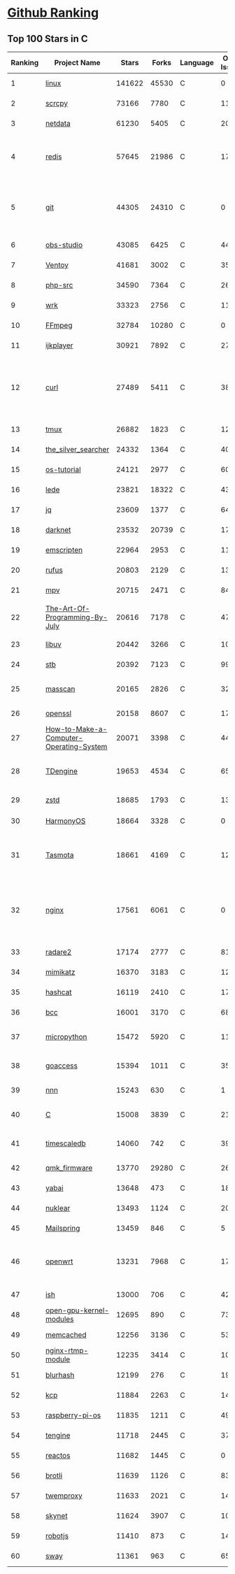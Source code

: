 [Github Ranking](../README.md)
==========

## Top 100 Stars in C

| Ranking | Project Name | Stars | Forks | Language | Open Issues | Description | Last Commit |
| ------- | ------------ | ----- | ----- | -------- | ----------- | ----------- | ----------- |
| 1 | [linux](https://github.com/torvalds/linux) | 141622 | 45530 | C | 0 | Linux kernel source tree | 2022-11-21T00:07:41Z |
| 2 | [scrcpy](https://github.com/Genymobile/scrcpy) | 73166 | 7780 | C | 1138 | Display and control your Android device | 2022-11-17T08:28:27Z |
| 3 | [netdata](https://github.com/netdata/netdata) | 61230 | 5405 | C | 207 | Real-time performance monitoring, done right! https://www.netdata.cloud | 2022-11-22T02:52:16Z |
| 4 | [redis](https://github.com/redis/redis) | 57645 | 21986 | C | 1749 | Redis is an in-memory database that persists on disk. The data model is key-value, but many different kind of values are supported: Strings, Lists, Sets, Sorted Sets, Hashes, Streams, HyperLogLogs, Bitmaps. | 2022-11-21T20:53:27Z |
| 5 | [git](https://github.com/git/git) | 44305 | 24310 | C | 0 | Git Source Code Mirror - This is a publish-only repository but pull requests can be turned into patches to the mailing list via GitGitGadget (https://gitgitgadget.github.io/). Please follow Documentation/SubmittingPatches procedure for any of your improvements. | 2022-11-21T22:07:04Z |
| 6 | [obs-studio](https://github.com/obsproject/obs-studio) | 43085 | 6425 | C | 441 | OBS Studio - Free and open source software for live streaming and screen recording | 2022-11-22T02:23:31Z |
| 7 | [Ventoy](https://github.com/ventoy/Ventoy) | 41681 | 3002 | C | 351 | A new bootable USB solution. | 2022-11-19T11:17:38Z |
| 8 | [php-src](https://github.com/php/php-src) | 34590 | 7364 | C | 266 | The PHP Interpreter | 2022-11-21T21:14:04Z |
| 9 | [wrk](https://github.com/wg/wrk) | 33323 | 2756 | C | 116 | Modern HTTP benchmarking tool | 2022-09-30T14:22:08Z |
| 10 | [FFmpeg](https://github.com/FFmpeg/FFmpeg) | 32784 | 10280 | C | 0 | Mirror of https://git.ffmpeg.org/ffmpeg.git | 2022-11-22T03:00:09Z |
| 11 | [ijkplayer](https://github.com/bilibili/ijkplayer) | 30921 | 7892 | C | 2724 | Android/iOS video player based on FFmpeg n3.4, with MediaCodec, VideoToolbox support. | 2022-10-16T07:24:49Z |
| 12 | [curl](https://github.com/curl/curl) | 27489 | 5411 | C | 38 | A command line tool and library for transferring data with URL syntax, supporting DICT, FILE, FTP, FTPS, GOPHER, GOPHERS, HTTP, HTTPS, IMAP, IMAPS, LDAP, LDAPS, MQTT, POP3, POP3S, RTMP, RTMPS, RTSP, SCP, SFTP, SMB, SMBS, SMTP, SMTPS, TELNET and TFTP. libcurl offers a myriad of powerful features | 2022-11-22T01:19:37Z |
| 13 | [tmux](https://github.com/tmux/tmux) | 26882 | 1823 | C | 12 | tmux source code | 2022-11-11T10:14:31Z |
| 14 | [the_silver_searcher](https://github.com/ggreer/the_silver_searcher) | 24332 | 1364 | C | 407 | A code-searching tool similar to ack, but faster. | 2022-08-09T22:03:44Z |
| 15 | [os-tutorial](https://github.com/cfenollosa/os-tutorial) | 24121 | 2977 | C | 60 | How to create an OS from scratch | 2022-10-09T10:06:06Z |
| 16 | [lede](https://github.com/coolsnowwolf/lede) | 23821 | 18322 | C | 436 | Lean's LEDE source | 2022-11-21T13:08:31Z |
| 17 | [jq](https://github.com/stedolan/jq) | 23609 | 1377 | C | 648 | Command-line JSON processor | 2022-11-21T18:38:58Z |
| 18 | [darknet](https://github.com/pjreddie/darknet) | 23532 | 20739 | C | 1776 | Convolutional Neural Networks | 2022-11-04T13:27:54Z |
| 19 | [emscripten](https://github.com/emscripten-core/emscripten) | 22964 | 2953 | C | 1149 | Emscripten: An LLVM-to-WebAssembly Compiler | 2022-11-22T00:18:15Z |
| 20 | [rufus](https://github.com/pbatard/rufus) | 20803 | 2129 | C | 13 | The Reliable USB Formatting Utility | 2022-11-17T10:45:10Z |
| 21 | [mpv](https://github.com/mpv-player/mpv) | 20715 | 2471 | C | 842 | 🎥 Command line video player | 2022-11-22T02:37:10Z |
| 22 | [The-Art-Of-Programming-By-July](https://github.com/julycoding/The-Art-Of-Programming-By-July) | 20616 | 7178 | C | 47 | 本项目曾冲到全球第一，干货集锦见本页面最底部，另完整精致的纸质版《编程之法：面试和算法心得》已在京东/当当上销售 | 2021-07-03T07:47:32Z |
| 23 | [libuv](https://github.com/libuv/libuv) | 20442 | 3266 | C | 103 | Cross-platform asynchronous I/O | 2022-11-21T05:04:29Z |
| 24 | [stb](https://github.com/nothings/stb) | 20392 | 7123 | C | 99 | stb single-file public domain libraries for C/C++ | 2022-11-06T05:28:36Z |
| 25 | [masscan](https://github.com/robertdavidgraham/masscan) | 20165 | 2826 | C | 328 | TCP port scanner, spews SYN packets asynchronously, scanning entire Internet in under 5 minutes. | 2022-11-11T16:19:30Z |
| 26 | [openssl](https://github.com/openssl/openssl) | 20158 | 8607 | C | 1760 | TLS/SSL and crypto library | 2022-11-22T02:44:22Z |
| 27 | [How-to-Make-a-Computer-Operating-System](https://github.com/SamyPesse/How-to-Make-a-Computer-Operating-System) | 20071 | 3398 | C | 44 | How to Make a Computer Operating System in C++ | 2021-12-16T09:10:55Z |
| 28 | [TDengine](https://github.com/taosdata/TDengine) | 19653 | 4534 | C | 650 | TDengine is an open source, high-performance, cloud native time-series database optimized for Internet of Things (IoT), Connected Cars, Industrial IoT and DevOps. | 2022-11-22T02:49:39Z |
| 29 | [zstd](https://github.com/facebook/zstd) | 18685 | 1793 | C | 130 | Zstandard - Fast real-time compression algorithm | 2022-11-21T22:37:59Z |
| 30 | [HarmonyOS](https://github.com/Awesome-HarmonyOS/HarmonyOS) | 18664 | 3328 | C | 0 | A curated list of awesome things related to HarmonyOS. 华为鸿蒙操作系统。 | 2022-07-07T01:24:35Z |
| 31 | [Tasmota](https://github.com/arendst/Tasmota) | 18661 | 4169 | C | 12 | Alternative firmware for ESP8266 with easy configuration using webUI, OTA updates, automation using timers or rules, expandability and entirely local control over MQTT, HTTP, Serial or KNX. Full documentation at | 2022-11-21T23:44:24Z |
| 32 | [nginx](https://github.com/nginx/nginx) | 17561 | 6061 | C | 0 | An official read-only mirror of http://hg.nginx.org/nginx/ which is updated hourly. Pull requests on GitHub cannot be accepted and will be automatically closed. The proper way to submit changes to nginx is via the nginx development mailing list, see http://nginx.org/en/docs/contributing_changes.html | 2022-11-21T15:30:33Z |
| 33 | [radare2](https://github.com/radareorg/radare2) | 17174 | 2777 | C | 811 | UNIX-like reverse engineering framework and command-line toolset | 2022-11-22T02:48:31Z |
| 34 | [mimikatz](https://github.com/gentilkiwi/mimikatz) | 16370 | 3183 | C | 121 | A little tool to play with Windows security | 2022-10-25T18:06:53Z |
| 35 | [hashcat](https://github.com/hashcat/hashcat) | 16119 | 2410 | C | 174 | World's fastest and most advanced password recovery utility | 2022-11-21T18:14:47Z |
| 36 | [bcc](https://github.com/iovisor/bcc) | 16001 | 3170 | C | 680 | BCC - Tools for BPF-based Linux IO analysis, networking, monitoring, and more | 2022-11-21T18:53:29Z |
| 37 | [micropython](https://github.com/micropython/micropython) | 15472 | 5920 | C | 1187 | MicroPython - a lean and efficient Python implementation for microcontrollers and constrained systems | 2022-11-21T20:38:17Z |
| 38 | [goaccess](https://github.com/allinurl/goaccess) | 15394 | 1011 | C | 354 | GoAccess is a real-time web log analyzer and interactive viewer that runs in a terminal in *nix systems or through your browser. | 2022-11-01T02:11:32Z |
| 39 | [nnn](https://github.com/jarun/nnn) | 15243 | 630 | C | 1 | n³ The unorthodox terminal file manager | 2022-11-19T17:28:54Z |
| 40 | [C](https://github.com/TheAlgorithms/C) | 15008 | 3839 | C | 21 | Collection of various algorithms in mathematics, machine learning, computer science, physics, etc implemented in C for educational purposes. | 2022-11-21T21:12:50Z |
| 41 | [timescaledb](https://github.com/timescale/timescaledb) | 14060 | 742 | C | 399 | An open-source time-series SQL database optimized for fast ingest and complex queries.  Packaged as a PostgreSQL extension. | 2022-11-21T18:19:44Z |
| 42 | [qmk_firmware](https://github.com/qmk/qmk_firmware) | 13770 | 29280 | C | 269 | Open-source keyboard firmware for Atmel AVR and Arm USB families | 2022-11-22T02:58:05Z |
| 43 | [yabai](https://github.com/koekeishiya/yabai) | 13648 | 473 | C | 185 | A tiling window manager for macOS based on binary space partitioning | 2022-10-25T07:10:56Z |
| 44 | [nuklear](https://github.com/vurtun/nuklear) | 13493 | 1124 | C | 207 | A single-header ANSI C gui library | 2020-01-03T21:36:41Z |
| 45 | [Mailspring](https://github.com/Foundry376/Mailspring) | 13459 | 846 | C | 5 | :love_letter: A beautiful, fast and fully open source mail client for Mac, Windows and Linux. | 2022-11-21T17:16:22Z |
| 46 | [openwrt](https://github.com/openwrt/openwrt) | 13231 | 7968 | C | 1719 | This repository is a mirror of https://git.openwrt.org/openwrt/openwrt.git It is for reference only and is not active for check-ins.  We will continue to accept Pull Requests here. They will be merged via staging trees then into openwrt.git. | 2022-11-21T19:46:10Z |
| 47 | [ish](https://github.com/ish-app/ish) | 13000 | 706 | C | 427 | Linux shell for iOS | 2022-11-20T00:32:49Z |
| 48 | [open-gpu-kernel-modules](https://github.com/NVIDIA/open-gpu-kernel-modules) | 12695 | 890 | C | 73 | NVIDIA Linux open GPU kernel module source | 2022-11-18T00:13:30Z |
| 49 | [memcached](https://github.com/memcached/memcached) | 12256 | 3136 | C | 53 | memcached development tree | 2022-11-17T22:30:49Z |
| 50 | [nginx-rtmp-module](https://github.com/arut/nginx-rtmp-module) | 12235 | 3414 | C | 1007 | NGINX-based Media Streaming Server | 2022-06-21T08:56:37Z |
| 51 | [blurhash](https://github.com/woltapp/blurhash) | 12199 | 276 | C | 19 | A very compact representation of a placeholder for an image. | 2022-11-18T07:48:37Z |
| 52 | [kcp](https://github.com/skywind3000/kcp) | 11884 | 2263 | C | 148 | :zap: KCP - A Fast and Reliable ARQ Protocol | 2022-11-16T09:57:40Z |
| 53 | [raspberry-pi-os](https://github.com/s-matyukevich/raspberry-pi-os) | 11835 | 1211 | C | 49 | Learning operating system development using Linux kernel and Raspberry Pi | 2022-02-16T17:29:18Z |
| 54 | [tengine](https://github.com/alibaba/tengine) | 11718 | 2445 | C | 371 | A distribution of Nginx with some advanced features | 2022-11-21T11:37:03Z |
| 55 | [reactos](https://github.com/reactos/reactos) | 11682 | 1445 | C | 0 | A free Windows-compatible Operating System | 2022-11-22T02:45:14Z |
| 56 | [brotli](https://github.com/google/brotli) | 11639 | 1126 | C | 83 | Brotli compression format | 2022-11-17T13:49:55Z |
| 57 | [twemproxy](https://github.com/twitter/twemproxy) | 11633 | 2021 | C | 143 | A fast, light-weight proxy for memcached and redis | 2022-10-09T10:48:45Z |
| 58 | [skynet](https://github.com/cloudwu/skynet) | 11624 | 3907 | C | 10 | A lightweight online game framework | 2022-11-21T11:26:23Z |
| 59 | [robotjs](https://github.com/octalmage/robotjs) | 11410 | 873 | C | 140 | Node.js Desktop Automation.  | 2022-11-03T15:26:32Z |
| 60 | [sway](https://github.com/swaywm/sway) | 11361 | 963 | C | 652 | i3-compatible Wayland compositor | 2022-11-20T23:03:47Z |

